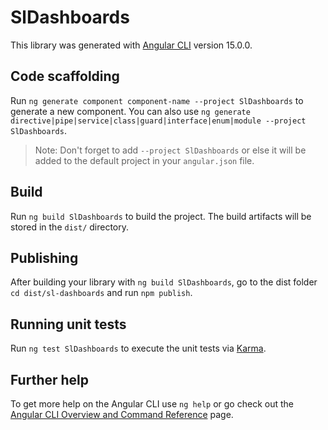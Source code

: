 # SlDashboards

This library was generated with [Angular CLI](https://github.com/angular/angular-cli) version 15.0.0.

## Code scaffolding

Run `ng generate component component-name --project SlDashboards` to generate a new component. You can also use `ng generate directive|pipe|service|class|guard|interface|enum|module --project SlDashboards`.
> Note: Don't forget to add `--project SlDashboards` or else it will be added to the default project in your `angular.json` file. 

## Build

Run `ng build SlDashboards` to build the project. The build artifacts will be stored in the `dist/` directory.

## Publishing

After building your library with `ng build SlDashboards`, go to the dist folder `cd dist/sl-dashboards` and run `npm publish`.

## Running unit tests

Run `ng test SlDashboards` to execute the unit tests via [Karma](https://karma-runner.github.io).

## Further help

To get more help on the Angular CLI use `ng help` or go check out the [Angular CLI Overview and Command Reference](https://angular.io/cli) page.
